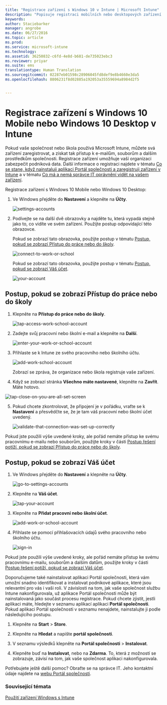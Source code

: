 ```yaml
---
title: "Registrace zařízení s Windows 10 v Intune | Microsoft Intune"
description: "Popisuje registraci mobilních nebo desktopových zařízení s Windows 10 v Intune."
keywords: 
author: Staciebarker
manager: angrobe
ms.date: 06/27/2016
ms.topic: article
ms.prod: 
ms.service: microsoft-intune
ms.technology: 
ms.assetid: 36250832-c6fd-4e8d-b681-de735023ebc3
ms.reviewer: priyar
ms.suite: ems
translationtype: Human Translation
ms.sourcegitcommit: 02287eb01598c28906045fd8def9e8b4660e3da5
ms.openlocfilehash: 8806231f8d02885a192053a35559694a8984d2f5


---
```



# Registrace zařízení s Windows 10 Mobile nebo Windows 10 Desktop v Intune

Pokud vaše společnost nebo škola používá Microsoft Intune, můžete svá zařízení zaregistrovat, a získat tak přístup k e-mailům, souborům a dalším prostředkům společnosti. Registrace zařízení umožňuje vaší organizaci zabezpečit podniková data. Další informace o registraci najdete v tématu [Co se stane, když nainstaluji aplikaci Portál společnosti a zaregistruji zařízení v Intune](what-happens-if-you-install-the-company-portal-app-and-enroll-your-device-in-intune-windows.md) a v tématu [Co má a nemá správce IT oprávnění vidět na vašem zařízení](what-can-your-it-administrator-see-when-you-enroll-your-device-in-intune-windows.md).


Registrace zařízení s Windows 10 Mobile nebo Windows 10 Desktop:

1.  Ve Windows přejděte do **Nastavení** a klepněte na **Účty**.

    ![settings-accounts](./media/w10-enroll-rs1-settings-accounts.png)

2.  Podívejte se na další dvě obrazovky a najděte tu, která vypadá stejně jako to, co vidíte ve svém zařízení. Použijte postup odpovídající této obrazovce.

    Pokud se zobrazí tato obrazovka, použijte postup v tématu [Postup, pokud se zobrazí Přístup do práce nebo do školy](#steps-to-follow-if-you-see-access-work-or-school).

    ![connect-to-work-or-school](./media/w10-enroll-rs1-connect-to-work-or-school.png)

    Pokud se zobrazí tato obrazovka, použijte postup v tématu [Postup, pokud se zobrazí Váš účet](#steps-to-follow-if-you-see-your-account).

    ![your-account](./media/w10-enroll-2-accounts-your-account.png)

## Postup, pokud se zobrazí Přístup do práce nebo do školy

1.  Klepněte na **Přístup do práce nebo do školy**.

    ![tap-access-work-school-account](./media/w10-enroll-rs1-connect-to-work-or-school.png)

2.  Zadejte svůj pracovní nebo školní e-mail a klepněte na **Další**.

    ![enter-your-work-or-school-account](./media/w10-enroll-rs1-set-up-work-or-school-account.png)

3. Přihlaste se k Intune ze svého pracovního nebo školního účtu.

    ![add-work-school-account](./media/w10-enroll-rs1-enter-your-credentials.png)

    Zobrazí se zpráva, že organizace nebo škola registruje vaše zařízení.

4. Když se zobrazí stránka **Všechno máte nastavené**, klepněte na **Zavřít**. Máte hotovo.

  ![tap-close-on-you-are-all-set-screen](./media/w10-enroll-rs1-youre-all-set.png)

5. Pokud chcete zkontrolovat, že připojení je v pořádku, vraťte se k **Nastavení** a přesvědčte se, že je tam váš pracovní nebo školní účet uvedený.

    ![validate-that-connection-was-set-up-correctly](./media/w10-enroll-rs1-validate-successful-enrollment.png)

Pokud jste použili výše uvedené kroky, ale pořád nemáte přístup ke svému pracovnímu e-mailu nebo souborům, použijte kroky v části [Postup řešení potíží, pokud se zobrazí Přístup do práce nebo do školy](troubleshoot-your-windows-10-device-windows.md#troubleshooting-steps-to-follow-if-you-see-access-work-or-school).


## Postup, pokud se zobrazí Váš účet

1.  Ve Windows přejděte do **Nastavení** a klepněte na **Účty**.

    ![go-to-settings-accounts](./media/W10-enroll-1-settings-accounts.png)

2.  Klepněte na **Váš účet**.

    ![tap-your-account](./media/W10-enroll-2-accounts-your-account.png)

3.  Klepněte na **Přidat pracovní nebo školní účet**.

    ![add-work-or-school-account](./media/w10-enroll-3-add-work-school-acct.png)

4.  Přihlaste se pomocí přihlašovacích údajů svého pracovního nebo školního účtu.

    ![sign-in](./media/W10-enroll-4-sign-in.png)

Pokud jste použili výše uvedené kroky, ale pořád nemáte přístup ke svému pracovnímu e-mailu, souborům a dalším datům, použijte kroky v části [Postup řešení potíží, pokud se zobrazí Váš účet](troubleshoot-your-windows-10-device-windows.md#troubleshooting-steps-to-follow-if-you-see-your-account).

Doporučujeme také nainstalovat aplikaci Portál společnosti, která vám umožní snadno identifikovat a instalovat podnikové aplikace, které jsou relevantní pro vás i vaši roli. V závislosti na tom, jak vaše společnost službu Intune nakonfigurovala, už aplikace Portál společnosti může být nainstalovaná jako součást procesu registrace. Pokud chcete zjistit, jestli aplikaci máte, hledejte v seznamu aplikací aplikaci **Portál společnosti**. Pokud aplikaci Portál společnosti v seznamu nenajdete, nainstalujte ji podle následujícího postupu.

1.  Klepněte na **Start** &gt; **Store**.

2.  Klepněte na **Hledat** a napište **portál společnosti**.

3.  V seznamu výsledků klepněte na **Portál společnosti** &gt; **Instalovat**.

4.  Klepněte buď na **Instalovat**, nebo na **Zdarma**. To, která z možností se zobrazuje, závisí na tom, jak vaše společnost aplikaci nakonfigurovala.

Potřebujete ještě další pomoc? Obraťte se na správce IT. Jeho kontaktní údaje najdete na [webu Portál společnosti](http://portal.manage.microsoft.com).

### Související témata
[Použití zařízení Windows s Intune](using-your-windows-device-with-intune.md)



<!--HONumber=Aug16_HO3-->


